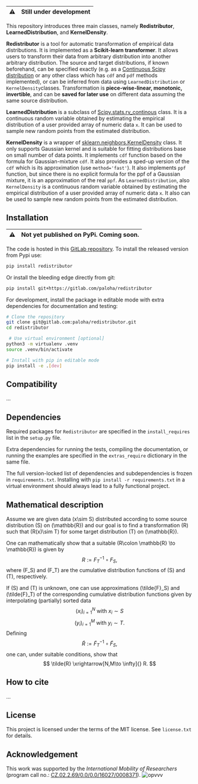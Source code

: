 :warning: | Still under development
:---: | :---

This repository introduces three main classes, namely **Redistributor**, **LearnedDistribution**, and **KernelDensity**.

**Redistributor** is a tool for automatic transformation of empirical data distributions. It is implemented as a **Scikit-learn transformer**. It allows users to transform their data from arbitrary distribution into another arbitrary distribution. The source and target distributions, if known beforehand, can be specified exactly (e.g. as a [Continuous Scipy distribution](https://docs.scipy.org/doc/scipy/reference/tutorial/stats/continuous.html#continuous-distributions-in-scipy-stats) or any other class which has `cdf` and `pdf` methods implemented), or can be inferred from data using `LearnedDistribution` or `KernelDensity`classes. Transformation is **piece-wise-linear, monotonic, invertible**, and can be **saved for later use** on different data assuming the same source distribution.

**LearnedDistribution** is a subclass of [Scipy.stats.rv_continous](https://docs.scipy.org/doc/scipy/reference/generated/scipy.stats.rv_continuous.html#scipy-stats-rv-continuous) class. It is a continuous random variable obtained by estimating the empirical distribution of a user provided array of numeric data `x`. It can be used to sample new random points from the estimated distribution.

**KernelDensity** is a wrapper of [sklearn.neighbors.KernelDensity](https://scikit-learn.org/stable/modules/generated/sklearn.neighbors.KernelDensity.html) class. It only supports Gaussian kernel and is suitable for fitting distributions base on small number of data points. It implements `cdf` function based on the formula for Gaussian-mixture `cdf`. It also provides a sped-up version of the `cdf` which is its approximation (use `method='fast'`). It also implements `ppf` function, but since there is no explicit formula for the ppf of a Gaussian mixture, it is an approximation of the real `ppf`. As `LearnedDistribution`, also `KernelDensity` is a continuous random variable obtained by estimating the empirical distribution of a user provided array of numeric data `x`. It also can be used to sample new random points from the estimated distribution.


<!-- The empirical distribution can be inferred from a 1D array of data. To redistribute multiple slices of your data use `Redistributor_multi` class which has a **low memory footprint** and utilizes **parallel computing** to apply multiple `Redistributor` objects. -->

## Installation

:warning: | Not yet published on PyPi. Coming soon.
:---: | :---

The code is hosted in this [GitLab repository](https://gitlab.com/paloha/redistributor).
To install the released version from Pypi use:

```bash
pip install redistributor
```
Or install the bleeding edge directly from git:
```bash
pip install git+https://gitlab.com/paloha/redistributor
```
For development, install the package in editable mode with extra dependencies for documentation and testing:
```bash
# Clone the repository
git clone git@gitlab.com:paloha/redistributor.git
cd redistributor

 # Use virtual environment [optional]
python3 -m virtualenv .venv
source .venv/bin/activate

# Install with pip in editable mode
pip install -e .[dev]
```

## Compatibility
...

## Dependencies

Required packages for `Redistributor` are specified in the `install_requires` list in the `setup.py` file.

Extra dependencies for running the tests, compiling the documentation, or running the examples are specified in the `extras_require` dictionary in the same file.

The full version-locked list of dependencies and subdependencies is frozen in `requirements.txt`. Installing with `pip install -r requirements.txt` in a virtual environment should always lead to a fully functional project.



[comment]: <> (written in katex https://katex.org/docs/supported.html)

## Mathematical description

Assume we are given data \(x\sim S\) distributed according to some source distribution \(S\) on \(\mathbb{R}\) and our goal is to find a transformation \(R\) such that \(R(x)\sim T\) for some target distribution \(T\) on \(\mathbb{R}\).

One can mathematically show that a suitable \(R\colon \mathbb{R} \to \mathbb{R}\) is given by
$$
R := F_{T}^{-1} \circ F_{S},
$$
where \(F_S\) and \(F_T\) are the cumulative distribution functions of \(S\) and \(T\), respectively.

If \(S\) and \(T\) is unknown, one can use approximations \(\tilde{F}_S\) and \(\tilde{F}_T\) of the corresponding cumulative distribution functions given by interpolating (partially) sorted data
$$
(x_i)_{i=1}^N \ \text{with} \ x_i \sim S
$$
$$
(y_i)_{i=1}^M \ \text{with} \ y_i \sim T.
$$
Defining
$$
\tilde{R} := \tilde{F}_{T}^{-1} \circ \tilde{F}_S,
$$
one can, under suitable conditions, show that
$$
\tilde{R} \xrightarrow[N,M\to \infty]{} R.
$$

## How to cite
...

## License
This project is licensed under the terms of the MIT license.
See `license.txt` for details.

## Acknowledgement
This work was supported by the *International Mobility of Researchers* (program call no.: [CZ.02.2.69/0.0/0.0/16027/0008371](https://opvvv.msmt.cz/vyzva/vyzva-c-02-16-027-mezinarodni-mobilita-vyzkumnych-pracovniku.htm)).
![opvvv](https://gitlab.com/paloha/redistributor/uploads/19903a1b9e00015faa2b61234a99b911/opvvv.jpg)
